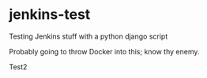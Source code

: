 # jenkins-test
Testing Jenkins stuff with a python django script

Probably going to throw Docker into this; know thy enemy.

Test2
